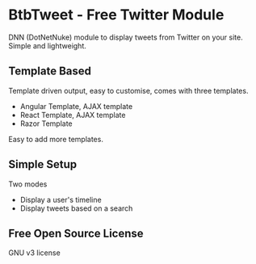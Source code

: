 # BtbTweet - Free Twitter Module

DNN (DotNetNuke) module to display tweets from Twitter on your site. Simple and lightweight.

## Template Based
Template driven output, easy to customise, comes with three templates.
* Angular Template, AJAX template
* React Template, AJAX template
* Razor Template

Easy to add more templates.

## Simple Setup

Two modes
* Display a user's timeline
* Display tweets based on a search

## Free Open Source License

GNU v3 license
